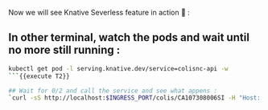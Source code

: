 Now we will see Knative Severless feature in action 🔎 :

## In other terminal, watch the pods and wait until no more still running :
```bash
kubectl get pod -l serving.knative.dev/service=colisnc-api -w
```{{execute T2}}

## Wait for 0/2 and call the service and see what appens : 
`curl -sS http://localhost:$INGRESS_PORT/colis/CA107308006SI -H "Host: colisnc-api.default.example.com" | jq`{{execute T1}}
